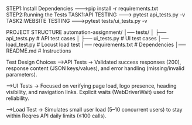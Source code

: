 STEP1:Install Dependencies
--->pip install -r requirements.txt
STEP2:Running the Tests
TASK1:API TESTING
---> pytest api_tests.py -v
TASK2:WEBSITE TESTING
--->pytest tests/ui_tests.py -v

PROJECT STRUCTURE
automation-assignment/
│── tests/
│   ├── api_tests.py   # API test cases
│   ├── ui_tests.py    # UI test cases
│── load_test.py       # Locust load test
│── requirements.txt   # Dependencies
│── README.md          # Instructions


Test Design Choices
-->API Tests → Validated success responses (200), response content (JSON keys/values), and error handling (missing/invalid parameters).

-->UI Tests → Focused on verifying page load, logo presence, heading visibility, and navigation links. Explicit waits (WebDriverWait) used for reliability.

-->Load Test → Simulates small user load (5–10 concurrent users) to stay within Reqres API daily limits (≤100 calls).











